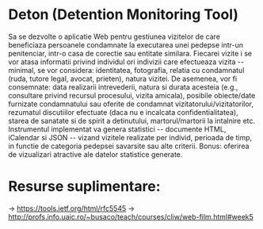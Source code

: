 # Deton (Detention Monitoring Tool)

Sa se dezvolte o aplicatie Web pentru gestiunea vizitelor de care beneficiaza persoanele condamnate la executarea unei pedepse intr-un penitenciar, intr-o casa de corectie sau entitate similara. Fiecarei vizite i se vor atasa informatii privind individul ori indivizii care efectueaza vizita -- minimal, se vor considera: identitatea, fotografia, relatia cu condamnatul (ruda, tutore legal, avocat, prieten), natura vizitei. De asemenea, vor fi consemnate: data realizarii intrevederii, natura si durata acesteia (e.g., consultare privind recursul procesului, vizita amicala), posibile obiecte/date furnizate condamnatului sau oferite de condamnat vizitatorului/vizitatorilor, rezumatul discutiilor efectuate (daca nu e incalcata confidentialitatea), starea de sanatate si de spirit a detinutului, martorul/martorii la intalnire etc. Instrumentul implementat va genera statistici -- documente HTML, iCalendar si JSON -- vizand vizitele realizate per individ, perioada de timp, in functie de categoria pedepsei savarsite sau alte criterii. Bonus: oferirea de vizualizari atractive ale datelor statistice generate.

# Resurse suplimentare: 

-> https://tools.ietf.org/html/rfc5545
-> http://profs.info.uaic.ro/~busaco/teach/courses/cliw/web-film.html#week5
